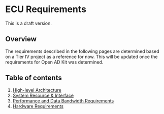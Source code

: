 # ECU Requirements

This is a draft version.

## Overview

The requirements described in the following pages are determined based on a Tier IV project as a reference for now. This will be updated once the requirements for Open AD Kit was determined.

## Table of contents

1. [High-level Architecture](high-level-arch.md)
2. [System Resource & Interface](sys-resource-if.md)
3. [Performance and Data Bandwidth Requirements](perf-data-bandwidth.md)
4. [Hardware Requirements](hw-requirements.md)
